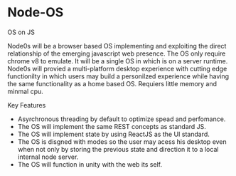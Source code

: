 # Node-OS
 OS on JS

Node0s will be a browser based OS implementing and exploiting the direct relationship
of the emerging javascript web presence. The OS only require chrome v8 to emulate. It will
be a single OS in which is on a server runtime. Node0s will provied a multi-platform desktop 
experience with cutting edge functionilty in which users may build a personilzed experience while
having the same functionality as a home based OS. Requiers little memory and minmal cpu.

Key Features
- Asyrchronous threading by default to optimize spead and perfomance.
- The OS will implement the same REST concepts as standard JS.
- The OS will implement state by using ReactJS as the UI standard.
- The OS is disgned with modes so the user may acess his desktop even when not only
by storing the previous state and direction it to a local internal node server.
- The OS will function in unity with the web its self.
